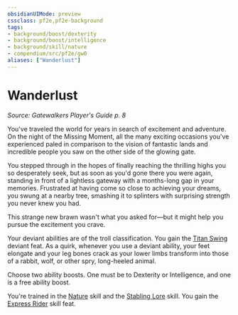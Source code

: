```yaml
---
obsidianUIMode: preview
cssclass: pf2e,pf2e-background
tags:
- background/boost/dexterity
- background/boost/intelligence
- background/skill/nature
- compendium/src/pf2e/gw0
aliases: ["Wanderlust"]
---
```

# Wanderlust
*Source: Gatewalkers Player's Guide p. 8*  

You've traveled the world for years in search of excitement and adventure. On the night of the Missing Moment, all the many exciting occasions you've experienced paled in comparison to the vision of fantastic lands and incredible people you saw on the other side of the glowing gate.

You stepped through in the hopes of finally reaching the thrilling highs you so desperately seek, but as soon as you'd gone there you were again, standing in front of a lightless gateway with a months-long gap in your memories. Frustrated at having come so close to achieving your dreams, you swung at a nearby tree, smashing it to splinters with surprising strength you never knew you had.

This strange new brawn wasn't what you asked for—but it might help you pursue the excitement you crave.

Your deviant abilities are of the troll classification. You gain the [Titan Swing](titan-swing-da.md) deviant feat. As a quirk, whenever you use a deviant ability, your feet elongate and your leg bones crack as your lower limbs transform into those of a rabbit, wolf, or other spry, long-heeled animal.

Choose two ability boosts. One must be to Dexterity or Intelligence, and one is a free ability boost.

You're trained in the [Nature](skills.md#Nature) skill and the [Stabling Lore](skills.md#Lore) skill. You gain the [Express Rider](express-rider-apg.md) skill feat.